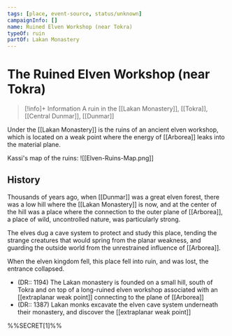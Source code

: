 ```yaml
---
tags: [place, event-source, status/unknown]
campaignInfo: []
name: Ruined Elven Workshop (near Tokra)
typeOf: ruin
partOf: Lakan Monastery
---
```

# The Ruined Elven Workshop (near Tokra)
>[!info]+ Information
> A  ruin in the [[Lakan Monastery]], [[Tokra]], [[Central Dunmar]], [[Dunmar]]

Under the [[Lakan Monastery]] is the ruins of an ancient elven workshop, which is located on a weak point where the energy of [[Arborea]] leaks into the material plane. 

Kassi's map of the ruins:
![[Elven-Ruins-Map.png]]

## History
Thousands of years ago, when [[Dunmar]] was a great elven forest, there was a low hill where the [[Lakan Monastery]] is now, and at the center of the hill was a place where the connection to the outer plane of [[Arborea]], a place of wild, uncontrolled nature, was particularly strong.

The elves dug a cave system to protect and study this place, tending the strange creatures that would spring from the planar weakness, and guarding the outside world from the unrestrained influence of [[Arborea]].

When the elven kingdom fell, this place fell into ruin, and was lost, the entrance collapsed.

- (DR:: 1194) The Lakan monastery is founded on a small hill, south of Tokra and on top of a long-ruined elven workshop associated with an [[extraplanar weak point]] connecting to the plane of [[Arborea]]
- (DR:: 1387) Lakan monks excavate the elven cave system underneath their monastery, and discover the [[extraplanar weak point]]



%%SECRET[1]%%



